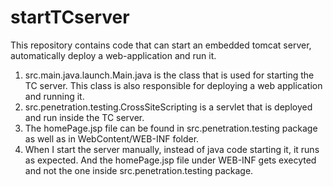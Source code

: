 # startTCserver
This repository contains code that can start an embedded tomcat server, automatically deploy a web-application and run it.

1. src.main.java.launch.Main.java is the class that is used for starting the TC server. This class is also responsible for deploying a web application and running it.
2. src.penetration.testing.CrossSiteScripting is a servlet that is deployed and run inside the TC server.
3. The homePage.jsp file can be found in src.penetration.testing package as well as in WebContent/WEB-INF folder.
4. When I start the server manually, instead of java code starting it, it runs as expected. And the homePage.jsp file under WEB-INF gets execyted and not the one inside src.penetration.testing package.